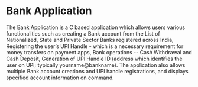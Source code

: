 # Bank Application 

The Bank Application is a C based application which allows users various functionalities such as creating a Bank account from the List of Nationalized, State and Private Sector Banks registered across India,  Registering the user’s UPI Handle - which is a necessary requirement for money transfers on payment apps,  Bank operations -- Cash Withdrawal and Cash Deposit,  Generation of UPI Handle ID  (address which identifies the user on UPI; typically      yourname@bankname). The application also allows multiple Bank account creations and UPI handle registrations,  and displays specified account information on command. 
